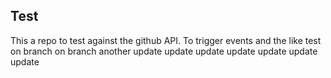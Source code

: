 ## Test

This a repo to test against the github API. To trigger events and the like
test
on branch
on branch
another
update
update
update
update
update
update
update
